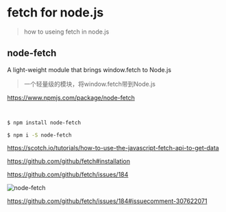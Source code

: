 # fetch for node.js


> how to useing fetch in node.js

## node-fetch

A light-weight module that brings window.fetch to Node.js

> 一个轻量级的模块，将window.fetch带到Node.js


https://www.npmjs.com/package/node-fetch

```sh
    

$ npm install node-fetch

$ npm i -S node-fetch

```




https://scotch.io/tutorials/how-to-use-the-javascript-fetch-api-to-get-data


https://github.com/github/fetch#installation


https://github.com/github/fetch/issues/184


![node-fetch](https://user-images.githubusercontent.com/18028768/27010483-064cee7c-4ed8-11e7-8c57-fac705fc0c50.png)


https://github.com/github/fetch/issues/184#issuecomment-307622071


```js


```













